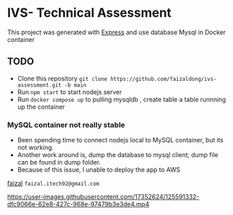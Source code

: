 # IVS- Technical Assessment

This project was generated with [Express](https://expressjs.com/) and use database Mysql in Docker container

## TODO

- Clone this repository `git clone https://github.com/faizaldong/ivs-assessment.git -b main`
- Run `npm start` to start nodejs server
- Run `docker compose up` to pulling mysqldb , create table a table runnning up the container

### MySQL container not really stable
- Been spending time to connect nodejs local to MySQL container, but its not working.
- Another work around is, dump the database to mysql client; dump file can be found in dump folder.
- Because of this issue, I unable to deploy the app to AWS

[faizal](https://www.linkedin.com/in/faizal-kamaruddin-170576104/) `faizal.itech92@gmail.com`


https://user-images.githubusercontent.com/17352624/125591332-dfc9066e-62e8-427c-968e-97479b3e3de4.mp4
